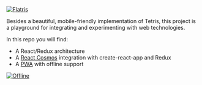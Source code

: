 [![Flatris](https://cloud.githubusercontent.com/assets/250750/6101303/f1de45b4-afef-11e4-9040-7a4b99c08a7c.png)](https://gavinc4.github.io/livetetras/)

Besides a beautiful, mobile-friendly implementation of Tetris, this project is a playground for
integrating and experimenting with web technologies.

In this repo you will find:

- A React/Redux architecture
- A [React Cosmos](https://github.com/react-cosmos/react-cosmos) integration with create-react-app and Redux
- A [PWA](https://developers.google.com/web/progressive-web-apps/) with offline support

[![Offline](flatris-offline.gif)](https://gavinc4.github.io/livetetras/)

